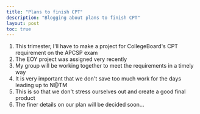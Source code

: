 ```yaml
---
title: "Plans to finish CPT"
description: "Blogging about plans to finish CPT"
layout: post
toc: true
---
```


1. This trimester, I'll have to make a project for CollegeBoard's CPT requirement on the APCSP exam
2. The EOY project was assigned very recently
3. My group will be working together to meet the requirements in a timely way
4. It is very important that we don't save too much work for the days leading up to N@TM
5. This is so that we don't stress ourselves out and create a good final product
6. The finer details on our plan will be decided soon...